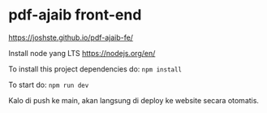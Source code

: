 # pdf-ajaib front-end

https://joshste.github.io/pdf-ajaib-fe/

Install node yang LTS https://nodejs.org/en/

To install this project dependencies do:
```npm install``` 

To start do:
```npm run dev```

Kalo di push ke main, akan langsung di deploy ke website secara otomatis.
